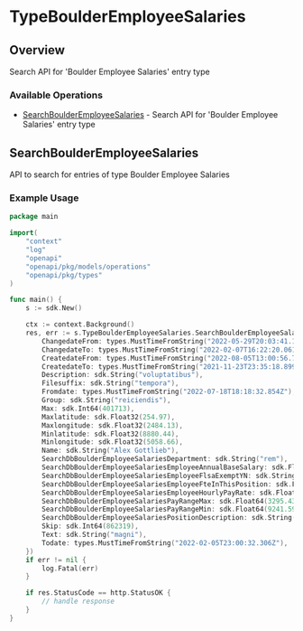 # TypeBoulderEmployeeSalaries

## Overview

Search API for 'Boulder Employee Salaries' entry type

### Available Operations

* [SearchBoulderEmployeeSalaries](#searchboulderemployeesalaries) - Search API for 'Boulder Employee Salaries' entry type

## SearchBoulderEmployeeSalaries

API to search for entries of type Boulder Employee Salaries

### Example Usage

```go
package main

import(
	"context"
	"log"
	"openapi"
	"openapi/pkg/models/operations"
	"openapi/pkg/types"
)

func main() {
    s := sdk.New()

    ctx := context.Background()
    res, err := s.TypeBoulderEmployeeSalaries.SearchBoulderEmployeeSalaries(ctx, operations.SearchBoulderEmployeeSalariesRequest{
        ChangedateFrom: types.MustTimeFromString("2022-05-29T20:03:41.130Z"),
        ChangedateTo: types.MustTimeFromString("2022-02-07T16:22:20.061Z"),
        CreatedateFrom: types.MustTimeFromString("2022-08-05T13:00:56.741Z"),
        CreatedateTo: types.MustTimeFromString("2021-11-23T23:35:18.899Z"),
        Description: sdk.String("voluptatibus"),
        Filesuffix: sdk.String("tempora"),
        Fromdate: types.MustTimeFromString("2022-07-18T18:18:32.854Z"),
        Group: sdk.String("reiciendis"),
        Max: sdk.Int64(401713),
        Maxlatitude: sdk.Float32(254.97),
        Maxlongitude: sdk.Float32(2484.13),
        Minlatitude: sdk.Float32(8880.44),
        Minlongitude: sdk.Float32(5058.66),
        Name: sdk.String("Alex Gottlieb"),
        SearchDbBoulderEmployeeSalariesDepartment: sdk.String("rem"),
        SearchDbBoulderEmployeeSalariesEmployeeAnnualBaseSalary: sdk.Float64(265.22),
        SearchDbBoulderEmployeeSalariesEmployeeFlsaExemptYN: sdk.String("nobis"),
        SearchDbBoulderEmployeeSalariesEmployeeFteInThisPosition: sdk.Float64(6256.37),
        SearchDbBoulderEmployeeSalariesEmployeeHourlyPayRate: sdk.Float64(3335.07),
        SearchDbBoulderEmployeeSalariesPayRangeMax: sdk.Float64(3295.43),
        SearchDbBoulderEmployeeSalariesPayRangeMin: sdk.Float64(9241.59),
        SearchDbBoulderEmployeeSalariesPositionDescription: sdk.String("reiciendis"),
        Skip: sdk.Int64(862319),
        Text: sdk.String("magni"),
        Todate: types.MustTimeFromString("2022-02-05T23:00:32.306Z"),
    })
    if err != nil {
        log.Fatal(err)
    }

    if res.StatusCode == http.StatusOK {
        // handle response
    }
}
```
